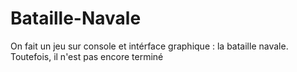 # Bataille-Navale

On fait un jeu sur console et intérface graphique : la bataille navale. Toutefois, il n'est pas encore terminé
